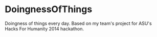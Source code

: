 # DoingnessOfThings
Doingness of things every day. Based on my team's project for ASU's Hacks For Humanity 2014 hackathon.
